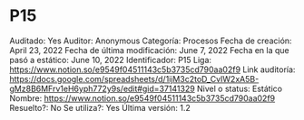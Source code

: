 # P15

Auditado: Yes
Auditor: Anonymous
Categoría: Procesos
Fecha de creación: April 23, 2022
Fecha de última modificación: June 7, 2022
Fecha en la que pasó a estático: June 10, 2022
Identificador: P15
Liga: https://www.notion.so/e9549f04511143c5b3735cd790aa02f9 
Link auditoría: https://docs.google.com/spreadsheets/d/1ijM3c2toD_CvIW2xA5B-gMz8B6MFrv1eH6yph772y9s/edit#gid=37141329
Nivel o status: Estático
Nombre: https://www.notion.so/e9549f04511143c5b3735cd790aa02f9 
Resuelto?: No
Se utiliza?: Yes
Última versión: 1.2